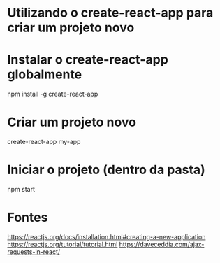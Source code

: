 # Utilizando o create-react-app para criar um projeto novo

# Instalar o create-react-app globalmente
npm install -g create-react-app

# Criar um projeto novo
create-react-app my-app

# Iniciar o projeto (dentro da pasta)
npm start

# Fontes
https://reactjs.org/docs/installation.html#creating-a-new-application
https://reactjs.org/tutorial/tutorial.html
https://daveceddia.com/ajax-requests-in-react/